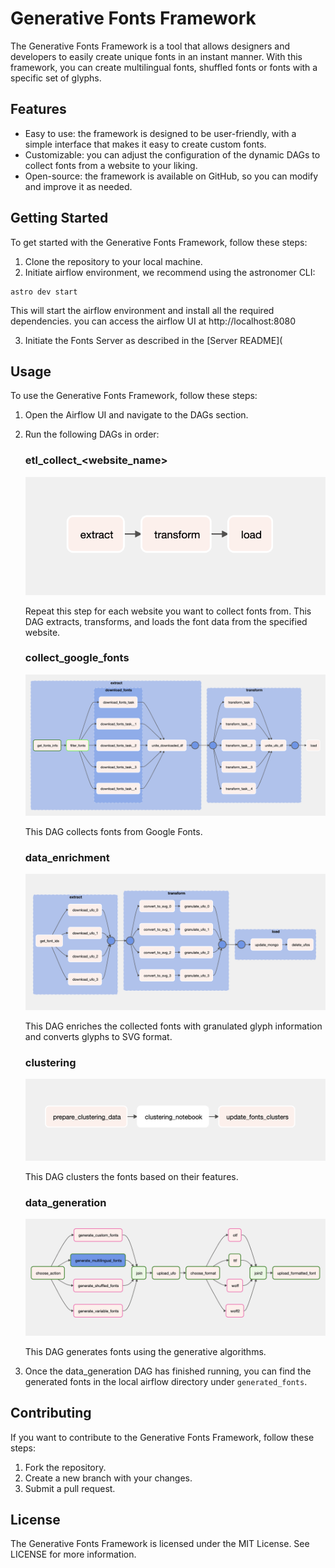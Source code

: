 # Generative Fonts Framework

The Generative Fonts Framework is a tool that allows designers and developers to easily create unique fonts in an instant manner. With this framework, you can create multilingual fonts, shuffled fonts or fonts with a specific set of glyphs.

## Features

- Easy to use: the framework is designed to be user-friendly, with a simple interface that makes it easy to create custom fonts.
- Customizable: you can adjust the configuration of the dynamic DAGs to collect fonts from a website to your liking.
- Open-source: the framework is available on GitHub, so you can modify and improve it as needed.

## Getting Started

To get started with the Generative Fonts Framework, follow these steps:

1. Clone the repository to your local machine.
2. Initiate airflow environment, we recommend using the astronomer CLI:
```
astro dev start
```

This will start the airflow environment and install all the required dependencies.
you can access the airflow UI at http://localhost:8080

3. Initiate the Fonts Server as described in the [Server README](

## Usage

To use the Generative Fonts Framework, follow these steps:

1. Open the Airflow UI and navigate to the DAGs section.
2. Run the following DAGs in order:

   ### etl_collect_<website_name>
   ![etl_collect_website_name DAG](/images/etl_collect_website_name_dag.png)

   Repeat this step for each website you want to collect fonts from. This DAG extracts, transforms, and loads the font data from the specified website.

   ### collect_google_fonts
   ![collect_google_fonts DAG](/images/collect_google_fonts_dag.png)

   This DAG collects fonts from Google Fonts.

   ### data_enrichment
   ![data_enrichment DAG](/images/data_enrichment_dag.png)

   This DAG enriches the collected fonts with granulated glyph information and converts glyphs to SVG format.

   ### clustering
   ![clustering DAG](/images/clustering_dag.png)

   This DAG clusters the fonts based on their features.

   ### data_generation
   ![data_generation DAG](/images/data_generation_dag.png)

   This DAG generates fonts using the generative algorithms.

3. Once the data_generation DAG has finished running, you can find the generated fonts in the local airflow directory under `generated_fonts`.

## Contributing

If you want to contribute to the Generative Fonts Framework, follow these steps:

1. Fork the repository.
2. Create a new branch with your changes.
3. Submit a pull request.

## License

The Generative Fonts Framework is licensed under the MIT License. See LICENSE for more information.
